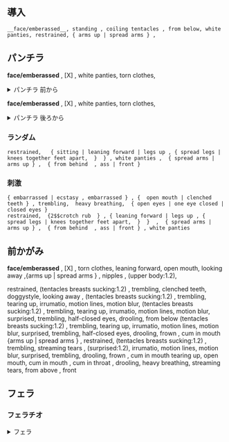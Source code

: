 


## 導入
```
__face/emberassed__, standing , coiling tentacles , from below, white panties, restrained, { arms up | spread arms } , 
```

## パンチラ

<!-- ```
__face/emberassed__, from below, restrained, { arms up | spread arms } , knees together feet apart, 
from below , from below, restrained, { arms up | spread arms } , m legs , from below , pussy juice, nose blush
tearing up , open mouth , heavy breathing, emberrassed , cleanched teeth , coiling tentacles , from below, restrained, { arms up | spread arms } , legs up , from ,below , pussy juice, nose blush, (crotch rub:1.2) 
from below, white panties, restrained, { arms up | spread arms } , legs up , from below , pussy juice, nose blush, crotch rub , female ejaculation, open mouth , heavy breathing, emberrassed , (ecstasy , trembling:1.3)
``` -->

__face/emberassed__ , [X] , white panties, torn clothes, 

<details><summary>パンチラ 前から</summary>

```
from below , on ground, sitting , knees together feet apart, legs wrap tearing up, arms up , 
surprised , sobbing , tearing up , from below , on ground, sitting , legs wrap arms up , restrained , streaming tears, spread legs , clenched teeth, 
sobbing , tearing up , from below , on ground, sitting , legs wrap arms up , restrained , tearing up, streaming tears, clenched teeth, frown , spread legs , legs up
from below , close-up crotch , on ground, sitting , legs wrap arms up , restrained , tearing up, spread legs , legs up , pussy juice , crotch rub , motion lines, motion blur, ( trembling, ecstasy:1.3), heavy breathing, (trembling:1.2),
from below , close-up crotch , on ground, sitting , legs wrap arms up , restrained , tearing up, spread legs , legs up , pussy juice , crotch rub , motion lines, motion blur, ( trembling, ecstasy:1.3), heavy breathing, (trembling:1.2),half-clossed eyes , (japanse sound effect , japanese speech bubble:1.3) 
from below , close-up crotch , on ground, sitting , tearing up, covering crotch , pussy juice, embarrassed, nose blush, pussy juice , drooling , heavy breathing, looking away, frown
```
</details>

__face/emberassed__ , [X] , white panties, torn clothes, 

<details><summary>パンチラ 後ろから</summary>
restrained, (from behind , ass:1.2) , from below, looking at viewer , arms up , restrained, pussy juice, 
restrained, (from behind , ass:1.2) , from below, looking at viewer , arms up , restrained, pussy juice, sspread pussy , panties aside 
</details>

### ランダム

```
restrained,   { sitting | leaning forward | legs up , { spread legs | knees together feet apart,  }  } , white panties ,  { spread arms | arms up } ,  { from behind  , ass | front } 
```

### 刺激
```
{ embarrassed | ecstasy , embarrassed } , {  open mouth | clenched teeth } , trembling,  heavy breathing,  { open eyes | one eye closed | closed eyes } 
restrained,  {2$$crotch rub  } , { leaning forward | legs up , { spread legs | knees together feet apart,  }  }  ,  { spread arms | arms up } ,  { from behind  , ass | front } , white panties 
```

## 前かがみ

__face/emberassed__ , [X] , torn clothes, leaning forward, open mouth, looking away ,{arms up | spread arms } , nipples , (upper body:1.2), 


restrained, 
(tentacles breasts sucking:1.2)  , trembling, clenched teeth, doggystyle, 
looking away , (tentacles breasts sucking:1.2) , trembling, tearing up,  irrumatio, motion lines,  motion blur, 
(tentacles breasts sucking:1.2) , trembling, tearing up,  irrumatio, motion lines,  motion blur,  surprised,  trembling,  half-closed eyes,  drooling,  from below 
(tentacles breasts sucking:1.2) , trembling, tearing up,  irrumatio, motion lines,  motion blur,  surprised,  trembling,  half-closed eyes,  drooling,  frown , cum in mouth 
{arms up | spread arms } , restrained,   (tentacles breasts sucking:1.2) , trembling, streaming tears , (surprised:1.2),   irrumatio, motion lines,  motion blur, surprised,  trembling,  drooling,  frown , cum in mouth 
tearing up,  open mouth,  cum in mouth ,  cum in throat , drooling,  heavy breathing,  streaming tears,  from above , front 

## フェラ


### フェラチオ

<details><summary>フェラ</summary>
torn clothes, nipples, [X] , (upper body:1.2)

```
looking away , wariza , heavy breathing, arms up , clenched teeth, trembling, heavy breathing, tearing up, 
looking away , upper body ,, heavy breathing, arms up , trembling, heavy breathing, tearing up, irrumatio, deepthroat, surprised,
looking away , upper body , heavy breathing, arms up , trembling, heavy breathing, tearing up, irrumatio, deepthroat, surprised, trembling, motion lines, motion blur, (japanese sound effects:1.2), from above , streaming tears
looking away , upper body  , heavy breathing, arms up , trembling, heavy breathing, tearing up, irrumatio, deepthroat, surprised,  trembling, motion lines, motion blur, (japanese sound effects:1.2), streaming tears, cum in mouth , milking tentacles, (trembling:1.3), 
looking at viewer, crying , sobbing, cum in mouth , open mouth, wariza , heavy breathing, arms up , trembling, tearing up, streaming tears, cum in mouth , (trembling:1.3), 
```　
</details>

- 校内写生
```

- ランダム
```
{ cowboy shot | upper body | (face only:1.2) } , tearing up , { surprised |  embarrassed | ecstasy , embarrassed } , trembling,  heavy breathing,  { open eyes | one eye closed } 
irrumatio,  deepthroat,  motion lines,  drooling ,  { wariza | leaning forward } , { spread arms | arms up } , restrained,  cum in mouth , facial , frown , bukkake 
```
```

- 見せつけ
```
{ cowboy shot | upper body | (face only:1.2) } , { surprised |  embarrassed | ecstasy , embarrassed } , trembling,  heavy breathing,  { open eyes | one eye closed } 
  { wariza | leaning forward } , { spread arms | arms up } , restrained,  cum in mouth , facial , frown , oral invitation,  open mouth ,  cum in throat , tearing up,  sobbing , 
```


### クパァ→挿入

torn clothes, nipples, [X] , white panties , { sitting | lying } 

```
spread arms , restrained, from below, clenched teeth, knees together feet apart, 
spread arms , restrained, from below, clenched teeth, m legs,
spread arms , restrained, from below, clenched teeth, panties aside, spread pussy , surprised, streaming tears, pussy juice, nose blush, (closed eyes:1.2), 
spread arms , restrained, from below, open mouth, panties aside, surprised, streaming tears, pussy juice, nose blush, streaming tears, sobbing , (imminent penetration:1.2), 
spread arms , restrained, from below, clenched teeth, panties aside, spread pussy , surprised, streaming tears, pussy juice, nose blush, streaming tears, sobbing , deep penetration, ( ecstasy, surprised, trembling:1.3), cross-section, 
spread arms , restrained, from below, open mouth , panties aside, surprised, streaming tears, pussy juice, nose blush, streaming tears, sobbing , deep penetration, ( ecstasy, surprised, trembling:1.3) , (japanese speech bubble, japanese sound effect:1.4) 
spread arms , restrained, from below, open mouth, panties aside, streaming tears, pussy juice, nose blush, streaming tears, sobbing , deep penetration, ( ecstasy, trembling:1.3), cross-section, motion lines, motion blur, ( drooling, ecstasy), (japanese speech bubble, japanese sound effect:1.4) 
```


## 挿入
<!-- 
torn clothes, nipples, restrained, open mouth,
__face/emberassed__, female orgasm, ecstasy, heavy breathing, half-closed eyes , drooling , __tentacle/10_sex_horizon__ -->


<!-- torn clothes, nipples, 
{ 1.2::__face/emberassed__ | half-closed eyes , heavy breathing, open mouth } { 0.5::cross-section | sweat } , { sweat | __tentacle/92_bukkake__ | __tentacle/96_bukkake__ } , { __tentacle/90_base__ | __tentacle/10_sex_horizon__ | __tentacle/11_sex_vertical__ | tentacles sex } , { arms up | spread arms | sweat } , restrained, motion lines, motion blur, from below, close-up pussy, 
 { 0.8::sweat | 1.2::nipples | tentacles breast sucking | tentacles milking tentacles } , { sweat | comic, multiple view, frame , text , speech bubble, focus line, vibrating line, comic expression } , trembling, female orgasm -->

- 標準
<!-- ```
1girl , solo , tentacles sex , { arms up | spread arms | sweat } , restrained,  tearing up ,  pussy juice,  large insertion
 {2-3$$tentacles breast sucking | tentacles milking tentacles | nipple tweak | cross-section | clitoris tweak | irrumatio } , 
``` -->

<!-- - 拡張
```
{ 1.2::__face/emberassed__ | half-closed eyes , heavy breathing, open mouth } { 0.5::cross-section | sweat } , heavy breathing,  trembling,  { __tentacle/90_base__ | __tentacle/10_sex_horizon__ | tentacles sex } , { arms up | spread arms | sweat } , restrained, motion lines, motion blur, from below, close-up pussy,  large insertion , { sweat | (multiple views:1.1) } ,  tearing up ,  pussy juice,  
 { 0.8::sweat | 1.2::nipples | tentacles breast sucking | tentacles milking tentacles } , 
``` -->


- 拡張
```
{ 1.2::__face/emberassed__ | half-closed eyes , heavy breathing, open mouth } { 0.5::cross-section | sweat } , heavy breathing,  trembling,  { __tentacle/10_sex_horizon__ | tentacles sex } , { arms up | spread arms | sweat } , restrained, motion lines, motion blur, from below, close-up pussy,  large insertion , { sweat | (multiple views:1.1) } ,  tearing up ,  pussy juice,  
 { 0.8::sweat | 1.2::nipples | tentacles breast sucking | tentacles milking tentacles } , 
```


```トロ顔
,(heavy breathing, female orgasm, trembling, ecstasy:1.3), (large insertion:1.2)
```

## メス堕ち

- 通常
```
heart-shaped pupils,  pink eyes,  { 1.2::__face/mesu__  | half-closed eyes , heavy breathing, open mouth } { 0.5::cross-section | sweat } , heavy breathing,  trembling,  { __tentacle/21_female_advantage__ |  tentacles sex } , motion lines, motion blur,  close-up pussy,  (large insertion:1.1) , { sweat | (multiple views:1.1) } ,  pussy juice,  cum in pussy , 
 { 2-3$$0.8::sweat | 1.2::nipples | tentacles breast sucking | tentacles milking tentacles | irrumatio | from below | tweaking own nipple } ,
```

- 拡張
```
torn clothes,  nipples, 
heart-shaped pupils,  pink eyes,  { 1.2::__face/mesu__  | half-closed eyes , heavy breathing, open mouth } { 0.5::cross-section | sweat } , heavy breathing,  trembling,  { __tentacle/21_female_advantage__ | __tentacle/10_sex_horizon__ | tentacles sex } , motion lines, motion blur, from below, close-up pussy,  (large insertion:1.1) , { sweat | (multiple views:1.1) } ,  pussy juice,  
 { 0.8::sweat | 1.2::nipples | tentacles breast sucking | tentacles milking tentacles } ,
```

## オナニー

```
1girl , half-closed eyes,  masturbation,  nipple tweak,  fingering, female ejaculation, m legs 
1girl ,  m legs  , spread pussy ,  from below, close-up pussy ,  female ejaculation,   cervix, 
```

## 快楽
heart-shaped pupils,  pink eyes,  __tentacle/96_bukkake__ ,   { 1.2::__face/mesu__  | half-closed eyes , heavy breathing, open mouth } { 0.5::cross-section | sweat } , heavy breathing,  trembling,  { __tentacle/21_female_advantage__ | __tentacle/10_sex_horizon__ |  __tentacle/21_female_vertical__  } , motion lines, motion blur,  close-up pussy,  (large insertion:1.1) , { sweat | (multiple views:1.1) } ,  pussy juice,  { sweat | comic, multiple view, frame , text , speech bubble, focus line, vibrating line, comic expression } , trembling, female orgasm


## アヘ顔

- デフォルト
```
tentacles sex  , __tentacle/96_bukkake__ ,  (cum on hair,  cum on body,  facial:1.1) , { 0.5::cross-section | sweat } , heavy breathing,  trembling, , motion lines, motion blur, close-up pussy,  (large insertion:1.2) , double penetration , { sweat | (multiple views:1.1) } ,  pussy juice,  
 { 2-3$$0.8::sweat | 1.2::nipples | tentacles breast sucking | tentacles milking tentacles | handjob | gangbang | restrained | from below } ,
```

- 拡張
```
heart-shaped pupils,  pink eyes,  { 1.2::__face/mesu__  | 2::ahegao,  orgasm } , bukkake,  
{ __tentacle/21_female_advantage__ | __tentacle/22_female_horizon__ | __tentacle/21_female_vertical__ } , __tentacle/96_bukkake__ ,  (cum on hair,  cum on body,  facial:1.1) , { 0.5::cross-section | sweat } , heavy breathing,  trembling, , motion lines, motion blur, from below, close-up pussy,  (large insertion:1.2) , double penetration , { sweat | (multiple views:1.1) } ,  pussy juice,  
 { 0.8::sweat | 1.2::nipples | tentacles breast sucking | tentacles milking tentacles } ,
```

## レイプ目

empty eyes, expressionless,  streaming tears,  open mouth, drooling,  orgasm,  (ecstasy:1.3),  bukkake,  


## オプション系

### 騎乗位

heart-shaped pupils,  pink eyes,  __tentacle/96_bukkake__ ,   { 1.2::__face/mesu__  | half-closed eyes , heavy breathing, open mouth } , motion lines, motion blur,  close-up pussy,  (large insertion:1.1) ,  cowgirl position,  { squatting |  straddling |  leaning forward } ,  { sweat |  tweaking own nipple | cross-section,  } , 

### レイプ

heart-shaped pupils,  pink eyes,  { 1.2::__face/mesu__  | 2::ahegao,  orgasm } ,  (cum on hair,  cum on body,  facial:1.1) , { 0.5::cross-section | sweat } , heavy breathing, { missionary,  leaning forward , cross-section | wariza |  lying , on ground , m legs , from below } ,  tentacles handjob , gangbang,  tentacles handjob,  {sweat | 0.5::tentacles irrumatio } 
```

```

### ラスト

- くぱぁ
```
empty eyes, expressionless,  streaming tears,  open mouth, drooling,  orgasm,  (ecstasy:1.3),  bukkake,  
lying , on ground, m legs,  spread pussy,  female ejaculation,  trembling,  heavy breathing,  from below,  cum drip , after vaginal,  after gangbang,  cumdrip,  cum explosion, 
```

- 仰向け
```
lying , on back ,  on ground,  trembling,  heavy breathing,  from below,  cum drip , after vaginal,  cumdrip,  cum explosion, 
```

```腹ボテ
lying , on ground, m legs,  spread pussy,  female ejaculation,  trembling,  heavy breathing,  from below,  cum drip , after vaginal,  after gangbang,  cumdrip,  cum explosion, (pregnant:1.2),  imminent penetration
```